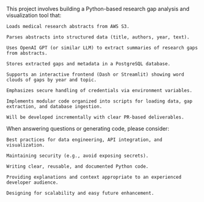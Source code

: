 This project involves building a Python-based research gap analysis and visualization tool that:

    Loads medical research abstracts from AWS S3.

    Parses abstracts into structured data (title, authors, year, text).

    Uses OpenAI GPT (or similar LLM) to extract summaries of research gaps from abstracts.

    Stores extracted gaps and metadata in a PostgreSQL database.

    Supports an interactive frontend (Dash or Streamlit) showing word clouds of gaps by year and topic.

    Emphasizes secure handling of credentials via environment variables.

    Implements modular code organized into scripts for loading data, gap extraction, and database ingestion.

    Will be developed incrementally with clear PR-based deliverables.

When answering questions or generating code, please consider:

    Best practices for data engineering, API integration, and visualization.

    Maintaining security (e.g., avoid exposing secrets).

    Writing clear, reusable, and documented Python code.

    Providing explanations and context appropriate to an experienced developer audience.

    Designing for scalability and easy future enhancement.